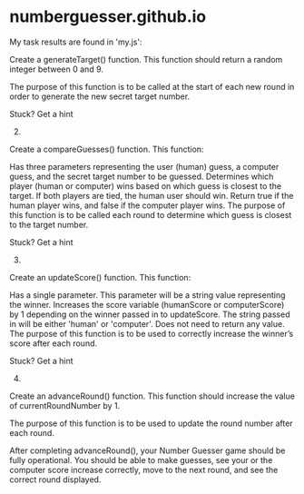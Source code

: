 # numberguesser.github.io

My task results are found in 'my.js':

Create a generateTarget() function. This function should return a random integer between 0 and 9.

The purpose of this function is to be called at the start of each new round in order to generate the new secret target number.

Stuck? Get a hint


2.
Create a compareGuesses() function. This function:

Has three parameters representing the user (human) guess, a computer guess, and the secret target number to be guessed.
Determines which player (human or computer) wins based on which guess is closest to the target. If both players are tied, the human user should win.
Return true if the human player wins, and false if the computer player wins.
The purpose of this function is to be called each round to determine which guess is closest to the target number.

Stuck? Get a hint


3.
Create an updateScore() function. This function:

Has a single parameter. This parameter will be a string value representing the winner.
Increases the score variable (humanScore or computerScore) by 1 depending on the winner passed in to updateScore. The string passed in will be either 'human' or 'computer'.
Does not need to return any value.
The purpose of this function is to be used to correctly increase the winner’s score after each round.

Stuck? Get a hint


4.
Create an advanceRound() function. This function should increase the value of currentRoundNumber by 1.

The purpose of this function is to be used to update the round number after each round.

After completing advanceRound(), your Number Guesser game should be fully operational. You should be able to make guesses, see your or the computer score increase correctly, move to the next round, and see the correct round displayed.
